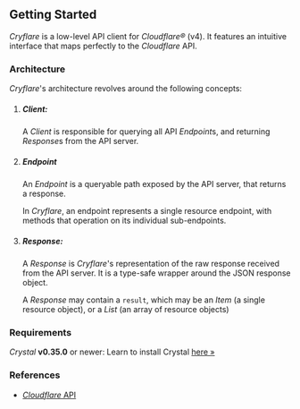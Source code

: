 ## Getting Started

*Cryflare* is a low-level API client for *Cloudflare&reg;* (v4). It features an intuitive interface that maps perfectly to the *Cloudflare* API.

### Architecture

*Cryflare*'s architecture revolves around the following concepts:

1. ##### Client:

   A *Client* is responsible for querying all API *Endpoint*s, and returning *Response*s from the API server.

1. ##### Endpoint

   An *Endpoint* is a queryable path exposed by the API server, that returns a response.
   
   In *Cryflare*, an endpoint represents a single resource endpoint, with methods that operation on its individual sub-endpoints.

1. ##### Response:

   A *Response* is *Cryflare*'s representation of the raw response received from the API server. It is a type-safe wrapper around the JSON response object.

   A *Response* may contain a `result`, which may be an *Item* (a single resource object), or a *List* (an array of resource objects)

### Requirements

*Crystal* **v0.35.0** or newer: Learn to install Crystal [here »](https://crystal-lang.org/install/)

### References

- [*Cloudflare* API](https://api.cloudflare.com)
